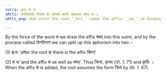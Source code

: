 ```yaml
---
sutra: कृञः श च
vRtti: करोतेर्धातोः स्त्रियां शः प्रत्ययो भवति चकारात् क्यप् च ॥
vRtti_eng: And after the root '_kri_' comes the affix '_sa_' in forming a feminine, as well as the affix '_kyap_'.

---
```

By the force of the word च we draw the affix क्यप् into this _sutra_, and by the process called योगविभाग we can split up this aphorism into two :-

(1) कृञः 'after the root कृ there is the affix क्तिन्'

(2) श च 'and the affix श as well as क्यप्'. Thus क्रिया, कृत्वा (VI. 1. 71) and कृतिः । When the affix श is added, the root assumes the form क्रिय by (III. 1. 67).
